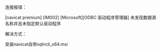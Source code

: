 连接报错：

[navicat premium] [IM002] [Microsoft][ODBC 驱动程序管理器] 未发现数据源名称并且未指定默认驱动程序

解决方式：

安装navicat自带sqlncli_x64.msi

